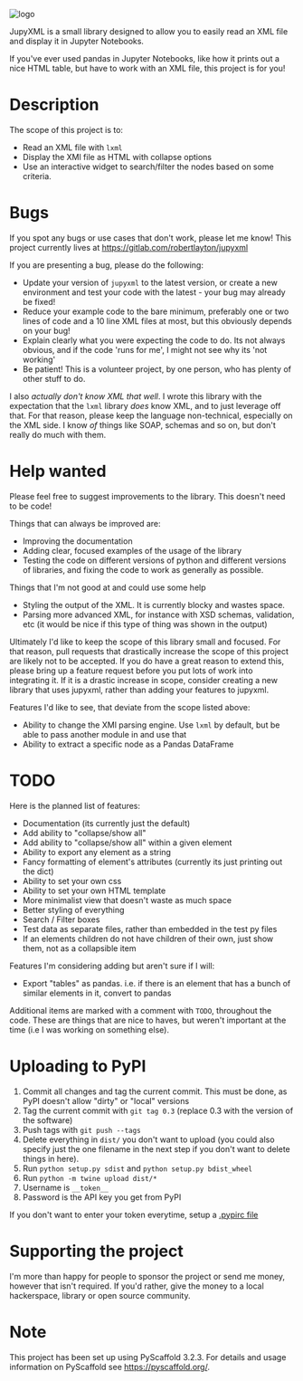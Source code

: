![logo](jupyxml_logo.png)

JupyXML is a small library designed to allow you to easily read an XML file and display it in Jupyter Notebooks.

If you've ever used pandas in Jupyter Notebooks, like how it prints out a nice HTML table, but have to work with an XML file, this project is for you!

Description
===========

The scope of this project is to:
- Read an XML file with `lxml`
- Display the XMl file as HTML with collapse options
- Use an interactive widget to search/filter the nodes based on some criteria.


Bugs
====

If you spot any bugs or use cases that don't work, please let me know!
This project currently lives at https://gitlab.com/robertlayton/jupyxml

If you are presenting a bug, please do the following:
- Update your version of `jupyxml` to the latest version, or create a new environment and test your code with the latest - your bug may already be fixed!
- Reduce your example code to the bare minimum, preferably one or two lines of code and a 10 line XML files at most, but this obviously depends on your bug!
- Explain clearly what you were expecting the code to do. Its not always obvious, and if the code 'runs for me', I might not see why its 'not working'
- Be patient! This is a volunteer project, by one person, who has plenty of other stuff to do.

I also *actually don't know XML that well*.
I wrote this library with the expectation that the `lxml` library *does* know XML, and to just leverage off that.
For that reason, please keep the language non-technical, especially on the XML side.
I know *of* things like SOAP, schemas and so on, but don't really do much with them.

Help wanted
===========

Please feel free to suggest improvements to the library. This doesn't need to be code!

Things that can always be improved are:
- Improving the documentation
- Adding clear, focused examples of the usage of the library
- Testing the code on different versions of python and different versions of libraries, and fixing the code to work as generally as possible.

Things that I'm not good at and could use some help
- Styling the output of the XML. It is currently blocky and wastes space.
- Parsing more advanced XML, for instance with XSD schemas, validation, etc (it would be nice if this type of thing was shown in the output)


Ultimately I'd like to keep the scope of this library small and focused.
For that reason, pull requests that drastically increase the scope of this project are likely not to be accepted.
If you do have a great reason to extend this, please bring up a feature request before you put lots of work into
integrating it.
If it is a drastic increase in scope, consider creating a new library that uses jupyxml, rather than adding your
features to jupyxml.


Features I'd like to see, that deviate from the scope listed above:
- Ability to change the XMl parsing engine. Use `lxml` by default, but be able to pass another module in and use that
- Ability to extract a specific node as a Pandas DataFrame


TODO
====

Here is the planned list of features:
- Documentation (its currently just the default)
- Add ability to "collapse/show all"
- Add ability to "collapse/show all" within a given element
- Ability to export any element as a string
- Fancy formatting of element's attributes (currently its just printing out the dict)
- Ability to set your own css
- Ability to set your own HTML template
- More minimalist view that doesn't waste as much space
- Better styling of everything
- Search / Filter boxes
- Test data as separate files, rather than embedded in the test py files
- If an elements children do not have children of their own, just show them, not as a collapsible item

Features I'm considering adding but aren't sure if I will:
- Export "tables" as pandas. i.e. if there is an element that has a bunch of similar elements in it, convert to pandas


Additional items are marked with a comment with `TODO`, throughout the code.
These are things that are nice to haves, but weren't important at the time (i.e I was working on something else).


Uploading to PyPI
=================

1. Commit all changes and tag the current commit. This must be done, as PyPI doesn't allow "dirty" or "local" versions
1. Tag the current commit with `git tag 0.3`  (replace 0.3 with the version of the software)
1. Push tags with `git push --tags`
2. Delete everything in `dist/` you don't want to upload (you could also specify just the one filename in the next step if you don't want to delete things in here).
3. Run `python setup.py sdist` and `python setup.py bdist_wheel`
4. Run `python -m twine upload dist/*`
5. Username is `__token__`
6. Password is the API key you get from PyPI

If you don't want to enter your token everytime, setup a [.pypirc file](https://packaging.python.org/guides/distributing-packages-using-setuptools/#create-an-account)


Supporting the project
======================

I'm more than happy for people to sponsor the project or send me money, however that isn't required.
If you'd rather, give the money to a local hackerspace, library or open source community.


Note
====

This project has been set up using PyScaffold 3.2.3. For details and usage
information on PyScaffold see https://pyscaffold.org/.
